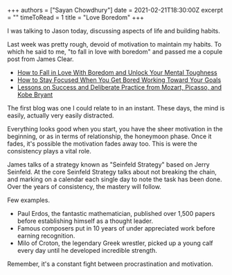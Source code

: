 +++
authors = ["Sayan Chowdhury"]
date = 2021-02-21T18:30:00Z
excerpt = ""
timeToRead = 1
title = "Love Boredom"
+++

I was talking to Jason today, discussing aspects of life and building habits.

Last week was pretty rough, devoid of motivation to maintain my habits.  To which he said to me, "to fall in love with boredom"
and passed me a copule post from James Clear.

- [How to Fall in Love With Boredom and Unlock Your Mental Toughness](https://jamesclear.com/in-love-with-boredom)
- [How to Stay Focused When You Get Bored Working Toward Your Goals](https://jamesclear.com/stay-focused)
- [Lessons on Success and Deliberate Practice from Mozart, Picasso, and Kobe Bryant](https://jamesclear.com/deliberate-practice)

The first blog was one I could relate to in an instant. These days, the mind is
easily, actually very easily distracted.

Everything looks good when you start, you have the sheer motivation in the beginning,
or as in terms of relationship, the honeymoon phase. Once it fades, it's possible
the motivation fades away too. This is were the consistency plays a vital role.

James talks of a strategy known as "Seinfeld Strategy" based on Jerry Seinfeld.
At the core Seinfeld Strategy talks about not breaking the chain, and marking
on a calendar each single day to note the task has been done. Over the years of
consistency, the mastery will follow.

Few examples.

- Paul Erdos, the fantastic mathematician, published over 1,500 papers before establishing himself as a thought leader.
- Famous composers put in 10 years of under appreciated work before earning recognition.
- Milo of Croton, the legendary Greek wrestler, picked up a young calf every day until he developed incredible strength.

Remember, it's a constant fight between procrastination and motivation.

